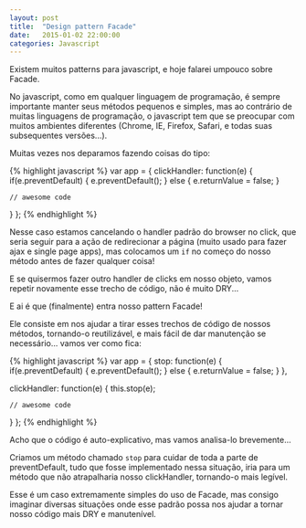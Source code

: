 ```yaml
---
layout: post
title:  "Design pattern Facade"
date:   2015-01-02 22:00:00
categories: Javascript
---
```


Existem muitos patterns para javascript, e hoje falarei umpouco sobre Facade.

No javascript, como em qualquer linguagem de programação, é sempre importante manter seus métodos pequenos e simples, mas ao contrário de muitas linguagens de programação, o javascript tem que se preocupar com muitos ambientes diferentes (Chrome, IE, Firefox, Safari, e todas suas subsequentes versões...).

Muitas vezes nos deparamos fazendo coisas do tipo:

{% highlight javascript %}
var app = {
  clickHandler: function(e) {
    if(e.preventDefault) {
      e.preventDefault();
    } else {
      e.returnValue = false;
    }

    // awesome code
  }
};
{% endhighlight %}

Nesse caso estamos cancelando o handler padrão do browser no click, que seria seguir para a ação de redirecionar a página (muito usado para fazer ajax e single page apps), mas colocamos um `if` no começo do nosso método antes de fazer qualquer coisa!

E se quisermos fazer outro handler de clicks em nosso objeto, vamos repetir novamente esse trecho de código, não é muito DRY...

E ai é que (finalmente) entra nosso pattern Facade!

Ele consiste em nos ajudar a tirar esses trechos de código de nossos métodos, tornando-o reutilizável, e mais fácil de dar manutenção se necessário... vamos ver como fica:

{% highlight javascript %}
var app = {
  stop: function(e) {
    if(e.preventDefault) {
      e.preventDefault();
    } else {
      e.returnValue = false;
    }
  },

  clickHandler: function(e) {
    this.stop(e);

    // awesome code
  }
};
{% endhighlight %}

Acho que o código é auto-explicativo, mas vamos analisa-lo brevemente...

Criamos um método chamado `stop` para cuidar de toda a parte de preventDefault, tudo que fosse implementado nessa situação, iria para um método que não atrapalharia nosso clickHandler, tornando-o mais legível.

Esse é um caso extremamente simples do uso de Facade, mas consigo imaginar diversas situações onde esse padrão possa nos ajudar a tornar nosso código mais DRY e manutenível.
